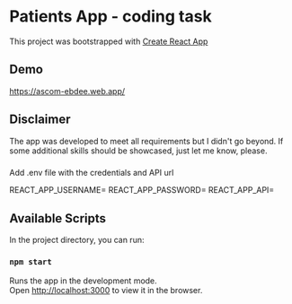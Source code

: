 # Patients App - coding task

This project was bootstrapped with [Create React App](https://github.com/facebook/create-react-app) 
## Demo

https://ascom-ebdee.web.app/

## Disclaimer
The app was developed to meet all requirements but I didn't go beyond. If some additional skills should be showcased, just let me know, please.

###

Add .env file with the credentials and API url

REACT_APP_USERNAME=
REACT_APP_PASSWORD=
REACT_APP_API=

## Available Scripts

In the project directory, you can run:

### `npm start`

Runs the app in the development mode.\
Open [http://localhost:3000](http://localhost:3000) to view it in the browser.




